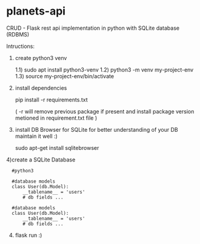 # planets-api
CRUD - Flask rest api implementation in python with SQLite database (RDBMS)

Intructions:

1) create python3 venv

	1.1) sudo apt install python3-venv
  	1.2) python3 -m venv my-project-env
  	1.3) source my-project-env/bin/activate
  
2) install dependencies

	pip install -r requirements.txt
 
	( -r will remove previous package if present and install package version metioned in requirement.txt file )
 
3) install DB Browser for SQLite for better understanding of your DB maintain it well :)
 
 	sudo apt-get install sqlitebrowser
  
4)create a SQLite Database

	  #python3

	  #database models
	  class User(db.Model):
	      __tablename__ = 'users'
	      # db fields ...

	  #database models
	  class User(db.Model):
	      __tablename__ = 'users'
	      # db fields ...

4) flask run :)
    
    

  
